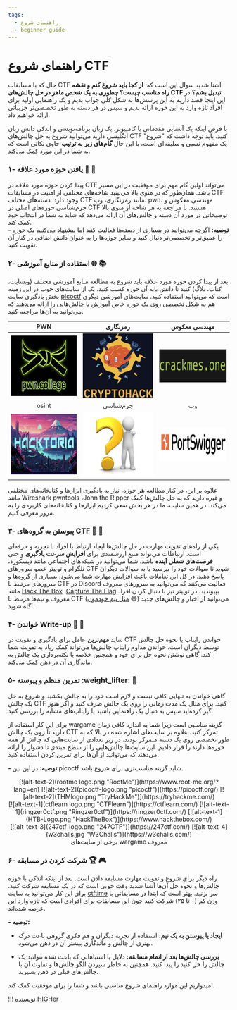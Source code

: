 ```yaml
---
tags:
  - راهنمای شروع
  - beginner guide
---
```



#   راهنمای شروع CTF 
حال که با مسابقات CTF آشنا شدید سوال این است که: **از  کجا باید شروع کنم و نقشه راه مناسب چیست؟ چطوری به یک شخص ماهر در حل چالش‌های CTF تبدیل بشم؟** در این اینجا قصد داریم به این پرسش‌ها به شکل کلی جواب بدیم و یک راهنمایی اولیه برای افراد تازه وارد به این حوزه ارائه بدیم و سپس در هر دسته به طور تخصصی‌تر جزییاتی ارائه خواهیم داد.

با فرض اینکه یک آشنایی مقدماتی با کامپیوتر، یک زبان‌ برنامه‌نویسی و اندکی دانش زبان انگلیسی دارید می‌توانید شروع به حل چالش‌های CTF کنید. باید توجه داشت که "شروع" یک مفهوم نسبی و سلیقه‌ای است، با این حال **گام‌های زیر به ترتیب** حاوی نکاتی است که به شما در این مورد کمک می‌کند. 

###   ۱- یافتن حوزه مورد علاقه :star2: :dart:
 
 پیدا کردن حوزه مورد علاقه‌ در CTF می‌تواند اولین گام مهم برای موفقیت در این مسیر باشد. همان‌طور که در منوی بالا می‌بینید شاخه‌های مختلفی از امنیت در مسابقات  CTF  وجود دارد.
 دسته‌های مختلف CTF مانند رمزنگاری، وب، pwn، مهندسی معکوس و جرم‌شناسی حوزه‌های اصلی در CTF هستند.
با مراجعه به هر  شاخه از منوی بالا توضیحاتی در مورد آن دسته و چالش‌های آن ارائه می‌دهد که شاید به شما در انتخاب خود کمک کند.   
**- توصیه:** اگرچه می‌توانید در بسیاری از دسته‌ها فعالیت کنید اما پیشنهاد می‌کنیم یک حوزه را عمیق‌تر و تخصصی‌تر دنبال کنید و سایر حوزه‌ها را به عنوان دانش اضافی در کنار آن تقویت کنید.



###  ۲- استفاده از منابع آموزشی :globe_with_meridians: :books:
بعد از پیدا کردن حوزه مورد علاقه باید شروع به  مطالعه منابع آموزشی مختلف (وبسایت، کتاب، بلاگ) کنید تا دانش پایه آن حوزه کسب کنید. یک از سایت‌های خوب در این زمینه بخش یادگیری سایت [picoctf](https://primer.picoctf.org/) است که می‌توانید استفاده کنید. سایت‌های آموزشی دیگری هم به شکل تخصصی روی یک حوزه خاص آموزش یا چالش‌هایی را ارائه می‌دهند که می‌توانید به آن‌ها مراجعه کنید. 

<center>

| PWN  | رمزنگاری| مهندسی معکوس |
|:-------:|:-----------:|:-------:|
| [![alt-text-4](pwncollege.png "pwncollege")](https://pwn.college/)  | [![alt-text-3](cryptohack.png "Cryptohack")](https://cryptohack.org/)  | [![alt-text-4](crackmes.png "crackMe")](https://www.crackmes.one/)  |
|osint|جرم‌شناسی|وب|
| [![alt-text-4](hacktoria.png "hacktoria")](https://hacktoria.com/) | [![alt-text-4](dont_know.jpg "???")]()  | [![alt-text-4](portswigger.png "portswigger")](https://portswigger.net/) |

</center>



علاوه بر این، در کنار مطالعه هر حوزه، نیاز به یادگیری ابزارها و کتابخانه‌های مختلفی مانند Wireshark pwntools ،John the Ripper و غیره دارید که به حل چالش‌ها کمک می‌کند. در همین سایت، ما در هر بخش سعی کردیم ابزارها و کتابخانه‌های  کاربردی را به مرور معرفی کنیم.



###   ۳- پیوستن به گروه‌های  CTF :speech_balloon: :busts_in_silhouette:
یکی از راه‌های تقویت مهارت در حل چالش‌ها ایجاد ارتباط با افراد با تجربه و حرفه‌ای است. 
ارتباطات می‌تواند منبع ارزشمندی برای **افزایش سرعت یادگیری** و حتی **فرصت‌های شغلی آینده** باشد.
 شما می‌توانید در شبکه‌های اجتماعی مانند دیسکورد، تلگرام و توییتر عضو سرورهای CTF شوید تا سوالات خود را بپرسید یا به سوالات دیگران پاسخ دهید.  در کل این تعاملات باعث افزایش مهارت شما می‌شود.
بسیاری از گروه‌ها و سرورهای مرتبط با CTF در Discord فعالیت می‌کنند که می‌توانید به سرورهای معروف مانند  [Hack The Box](https://discord.gg/hackthebox) ،[Capture The Flag](https://discord.gg/S2rHpTpv) بپیوندید. در توییتر نیز با دنبال کردن افراد معروف و تیم‌ها مرتبط با CTF ([مثل تیم خودمون](https://x.com/FlagMotori) :smile:) می‌توانید از اخبار و چالش‌های جدید آگاه شوید.


### ۴- خواندن Write-up :open_book: :memo:
شاید **مهم‌ترین** عامل برای یادگیری و تقویت در CTF خواندن رایتاپ یا نحوه حل چالش توسط دیگران است. خواندن مداوم رایتاپ چالش‌ها می‌تواند کمک زیاد به تقویت شما کند.
  گاهی نوشتن نحوه حل برای خود و همچنین خلاصه یا نکته‌برداری یک چالش به ماندگاری آن در ذهن کمک می‌کند. 
### ۵- تمرین منظم و پیوسته :weight_lifter: :repeat:

گاهی خواندن به تنهایی کافی نیست و لازم است خود را به چالش بکشید و شروع به حل یک چالش CTF  کنید. برای مثال یک مدت زمانی را روی یک چالش صرف کنید و اگر هنوز گیر کرده‌اید سپس به دنبال یک راهنمایی باشید یا رایتاپ‌های مشابه را بررسی کنید.

برای این کار استفاده از wargame گزینه مناسبی است زیرا شما به اندازه کافی زمان دارید تا روی یک چالش CTF تمرکز کنید.  علاوه بر سایت‌های اشاره شده در بالا که به طور تخصصی روی یک دسته متمرکز بودند، در زیر تعدادی از سایت‌هایی که چالش از همه حوزه‌ها دارند را قرار دادیم. این سایت‌ها چالش‌هایی را از سطح مبتدی تا دشوار را ارائه می‌دهند که می‌توانید از آن‌ها برای تمرین کردن استفاده کنید.

**- توصیه:** در این بین  picoctf  شاید گزینه مناسب‌تری برای شروع باشد.

<center>
[![alt-text-2](rootme logo.png "RootMe")](https://www.root-me.org/?lang=en)
[![alt-text-2](picoctf-logo.png "picoctf")](https://picoctf.org/)
[![alt-text-2](THMlogo.png "TryHackMe")](https://tryhackme.com/)
</center>

<center>
[![alt-text-1](ctflearn logo.png "CTFlearn")](https://ctflearn.com/)
[![alt-text-1](ringzer0ctf.png "Ringzer0ctf")](https://ringzer0ctf.com/)
[![alt-text-1](HTB-Logo.png "HackTheBox")](https://www.hackthebox.com/)
</center>

<center>
[![alt-text-3](247ctf-logo.png "247CTF")](https://247ctf.com/) 
[![alt-text-4](w3challs.jpg "W3Challs")](https://w3challs.com/) 
<figcaption> برخی از سایت‌های wargame معروف</figcaption>
</center>

###  ۶- شرکت کردن در مسابقه :trophy: :video_game:
راه دیگر  برای شروع و تقویت مهارت مسابقه دادن است. بعد از اینکه اندکی با حوزه چالش‌ها و نحوه حل آن‌ها آشنا شدید وقت خوبی است که در یک مسابقه شرکت کنید. برای این کار می‌توانید به سایت [ctftime](ctftime.org) سر بزنید. بهتر است که ابتدا در مسابقاتی با وزن کم (۰ تا ۲۵) شرکت کنید چون این مسابقات برای افرادی است که تازه وارد این عرصه شده‌اند. 

 **- توصیه:**

- **ایجاد یا پیوستن به یک تیم:**
استفاده از تجربه دیگران و
هم فکری گروهی باعث درک بهتری از چالش و ماندگاری بیشتر آن در ذهن می‌شود.

- **بررسی چالش‌ها بعد از اتمام مسابقه:** 
 دلایل یا اشتباهاتی که باعث شده نتوانید یک چالش را حل کنید را پیدا کنید. 
همچنین به خاطر سپردن الگو چالش‌ها و تفاوت آن با چالش‌های قبلی در ذهن بسپرید.

امیدواریم این موارد راهنمای شروع مناسبی باشد و شما را برای موفقیت کمک کند.


!!! نویسنده
    [HIGHer](https://twitter.com/HIGH01012)
